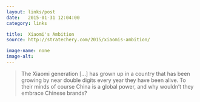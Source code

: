 ```yaml
---
layout: links/post
date:   2015-01-31 12:04:00
category: links

title:  Xiaomi's Ambition
source: http://stratechery.com/2015/xiaomis-ambition/

image-name: none 
image-alt:
---
```


> The Xiaomi generation [...] has grown up in a country that has been growing by near double digits every year they have been alive. To their minds of course China is a global power, and why wouldn’t they embrace Chinese brands?
